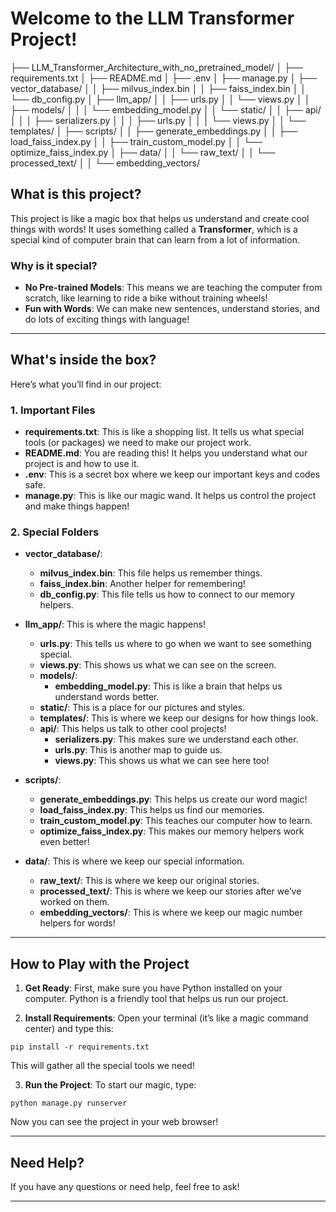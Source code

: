 # Welcome to the LLM Transformer Project!



├── LLM_Transformer_Architecture_with_no_pretrained_model/
│   ├── requirements.txt
│   ├── README.md
│   ├── .env
│   ├── manage.py
│   ├── vector_database/
│   │   ├── milvus_index.bin
│   │   ├── faiss_index.bin
│   │   └── db_config.py
│   ├── llm_app/
│   │   ├── urls.py
│   │   └── views.py
│   │   ├── models/
│   │   │   └── embedding_model.py
│   │   └── static/
│   │   ├── api/
│   │   │   ├── serializers.py
│   │   │   ├── urls.py
│   │   │   └── views.py
│   │   └── templates/
│   ├── scripts/
│   │   ├── generate_embeddings.py
│   │   ├── load_faiss_index.py
│   │   ├── train_custom_model.py
│   │   └── optimize_faiss_index.py
│   ├── data/
│   │   └── raw_text/
│   │   └── processed_text/
│   │   └── embedding_vectors/


## What is this project?

This project is like a magic box that helps us understand and create cool things with words! It uses something called a **Transformer**, which is a special kind of computer brain that can learn from a lot of information.

### Why is it special?

- **No Pre-trained Models**: This means we are teaching the computer from scratch, like learning to ride a bike without training wheels!
- **Fun with Words**: We can make new sentences, understand stories, and do lots of exciting things with language!

---

## What's inside the box?

Here’s what you’ll find in our project:

### 1. Important Files

- **requirements.txt**: This is like a shopping list. It tells us what special tools (or packages) we need to make our project work.
- **README.md**: You are reading this! It helps you understand what our project is and how to use it.
- **.env**: This is a secret box where we keep our important keys and codes safe.
- **manage.py**: This is like our magic wand. It helps us control the project and make things happen!

### 2. Special Folders

- **vector_database/**:
  - **milvus_index.bin**: This file helps us remember things.
  - **faiss_index.bin**: Another helper for remembering!
  - **db_config.py**: This file tells us how to connect to our memory helpers.

- **llm_app/**: This is where the magic happens!
  - **urls.py**: This tells us where to go when we want to see something special.
  - **views.py**: This shows us what we can see on the screen.
  - **models/**:
    - **embedding_model.py**: This is like a brain that helps us understand words better.
  - **static/**: This is a place for our pictures and styles.
  - **templates/**: This is where we keep our designs for how things look.
  - **api/**: This helps us talk to other cool projects!
    - **serializers.py**: This makes sure we understand each other.
    - **urls.py**: This is another map to guide us.
    - **views.py**: This shows us what we can see here too!

- **scripts/**:
  - **generate_embeddings.py**: This helps us create our word magic!
  - **load_faiss_index.py**: This helps us find our memories.
  - **train_custom_model.py**: This teaches our computer how to learn.
  - **optimize_faiss_index.py**: This makes our memory helpers work even better!

- **data/**: This is where we keep our special information.
  - **raw_text/**: This is where we keep our original stories.
  - **processed_text/**: This is where we keep our stories after we’ve worked on them.
  - **embedding_vectors/**: This is where we keep our magic number helpers for words!

---

## How to Play with the Project

1. **Get Ready**: First, make sure you have Python installed on your computer. Python is a friendly tool that helps us run our project.

2. **Install Requirements**: Open your terminal (it’s like a magic command center) and type this:

```
pip install -r requirements.txt

```

This will gather all the special tools we need!



3. **Run the Project**: To start our magic, type:

```
python manage.py runserver

```

Now you can see the project in your web browser!

---

## Need Help?

If you have any questions or need help, feel free to ask!

---



```
